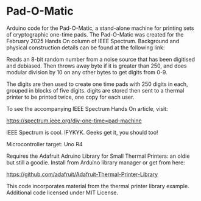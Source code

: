 # Pad-O-Matic

Arduino code for the Pad-O-Matic, a stand-alone machine for printing sets of cryptographic one-time pads. The Pad-O-Matic was created for the February 2025 Hands On column of IEEE Spectrum. Background and physical construction details can be found at the following link:

  Reads an 8-bit random number from a noise source that has been digitised
  and debiased. Then throws away byte if it is greater than 250, and does
  modular division by 10 on any other bytes to get digits from 0-9. 

  The digits are then used to create one time pads with 250 digits in each,
  grouped in blocks of five digits. digits are stored then sent to a thermal 
  printer to be printed twice, one copy for each user. 

  To see the accompanying IEEE Spectrum Hands On article, visit:

  https://spectrum.ieee.org/diy-one-time=pad-machine

  IEEE Spectrum is cool. IFYKYK. Geeks get it, you should too!

  Microcontroller target: Uno R4

  Requires the Adafruit Adruino Library for Small Thermal Printers: an oldie but still a goodie.
  Install from Arduino library manager or get from here: 

  https://github.com/adafruit/Adafruit-Thermal-Printer-Library

  This code incorporates material from the thermal printer library example. Additional
  code licensed under MIT License.
